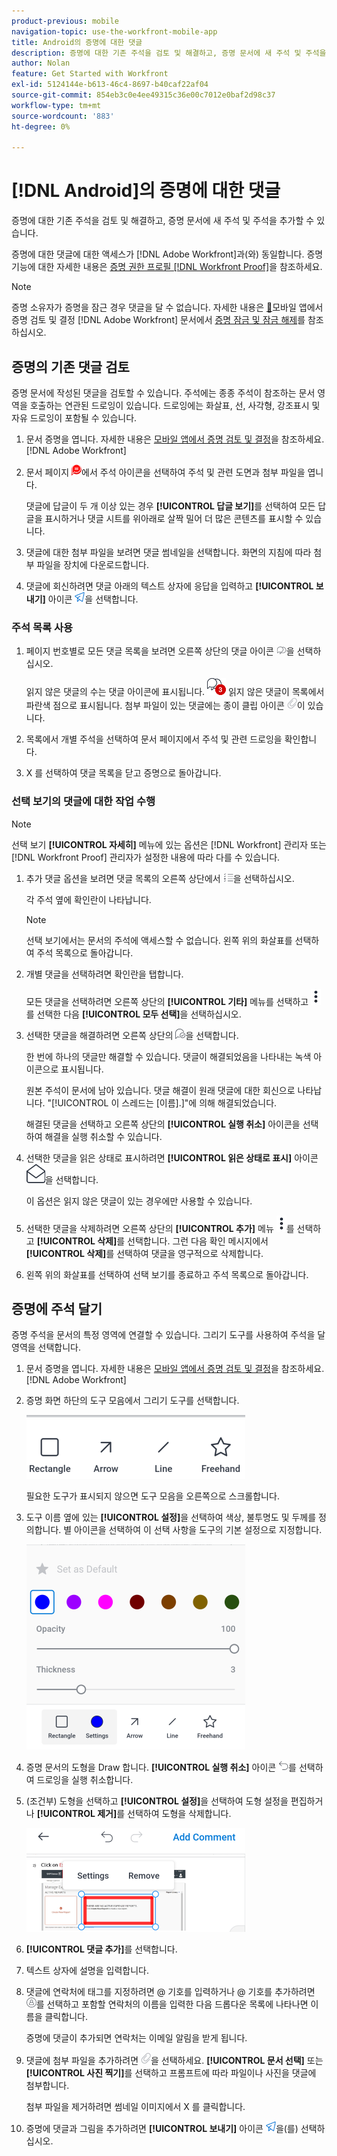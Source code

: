 ```yaml
---
product-previous: mobile
navigation-topic: use-the-workfront-mobile-app
title: Android의 증명에 대한 댓글
description: 증명에 대한 기존 주석을 검토 및 해결하고, 증명 문서에 새 주석 및 주석을 추가할 수 있습니다.
author: Nolan
feature: Get Started with Workfront
exl-id: 5124144e-b613-46c4-8697-b40caf22af04
source-git-commit: 854eb3c0e4ee49315c36e00c7012e0baf2d98c37
workflow-type: tm+mt
source-wordcount: '883'
ht-degree: 0%

---
```


# [!DNL Android]의 증명에 대한 댓글

증명에 대한 기존 주석을 검토 및 해결하고, 증명 문서에 새 주석 및 주석을 추가할 수 있습니다.

증명에 대한 댓글에 대한 액세스가 [!DNL Adobe Workfront]과(와) 동일합니다. 증명 기능에 대한 자세한 내용은 [증명 권한 프로필 [!DNL Workfront Proof]](../../../workfront-proof/wp-acct-admin/account-settings/proof-perm-profiles-in-wp.md)을 참조하세요.

>[!NOTE]
>
>증명 소유자가 증명을 잠근 경우 댓글을 달 수 없습니다. 자세한 내용은 [&#128279;](../../../workfront-basics/mobile-apps/using-the-workfront-mobile-app/work-with-proofs-in-mobile-app.md)모바일 앱에서 증명 검토 및 결정 [!DNL Adobe Workfront] 문서에서 [증명 잠금 및 잠금 해제](../../../workfront-basics/mobile-apps/using-the-workfront-mobile-app/work-with-proofs-in-mobile-app.md#lock)를 참조하십시오.

## 증명의 기존 댓글 검토

증명 문서에 작성된 댓글을 검토할 수 있습니다. 주석에는 종종 주석이 참조하는 문서 영역을 호출하는 연관된 드로잉이 있습니다. 드로잉에는 화살표, 선, 사각형, 강조표시 및 자유 드로잉이 포함될 수 있습니다.

1. 문서 증명을 엽니다. 자세한 내용은 [모바일 앱에서 증명 검토 및 결정](../../../workfront-basics/mobile-apps/using-the-workfront-mobile-app/work-with-proofs-in-mobile-app.md)을 참조하세요. [!DNL Adobe Workfront] 
1. 문서 페이지 ![문서의 주석 아이콘](assets/mobile-comment-icon-on-proofdoc-30x34.png)에서 주석 아이콘을 선택하여 주석 및 관련 도면과 첨부 파일을 엽니다.

   댓글에 답글이 두 개 이상 있는 경우 **[!UICONTROL 답글 보기]**&#x200B;를 선택하여 모든 답글을 표시하거나 댓글 시트를 위아래로 살짝 밀어 더 많은 콘텐츠를 표시할 수 있습니다.

1. 댓글에 대한 첨부 파일을 보려면 댓글 썸네일을 선택합니다. 화면의 지침에 따라 첨부 파일을 장치에 다운로드합니다.
1. 댓글에 회신하려면 댓글 아래의 텍스트 상자에 응답을 입력하고 **[!UICONTROL 보내기]** 아이콘 ![보내기 아이콘](assets/mobile-send-icon-25x26.png)을 선택합니다.

### 주석 목록 사용

1. 페이지 번호별로 모든 댓글 목록을 보려면 오른쪽 상단의 댓글 아이콘 ![댓글 아이콘](assets/mobile-comment-icon-30x25.png)을 선택하십시오.

   읽지 않은 댓글의 수는 댓글 아이콘에 표시됩니다. ![읽지 않은 댓글의 수](assets/mobile-unread-comments-icon-30x27.png) 읽지 않은 댓글이 목록에서 파란색 점으로 표시됩니다. 첨부 파일이 있는 댓글에는 종이 클립 아이콘 ![[!UICONTROL 첨부 파일] 아이콘](assets/mobile-paper-clip-icon.png)이 있습니다.

1. 목록에서 개별 주석을 선택하여 문서 페이지에서 주석 및 관련 드로잉을 확인합니다.
1. X 를 선택하여 댓글 목록을 닫고 증명으로 돌아갑니다.

### 선택 보기의 댓글에 대한 작업 수행

>[!NOTE]
>
>선택 보기 **[!UICONTROL 자세히]** 메뉴에 있는 옵션은 [!DNL Workfront] 관리자 또는 [!DNL Workfront Proof] 관리자가 설정한 내용에 따라 다를 수 있습니다.

1. 추가 댓글 옵션을 보려면 댓글 목록의 오른쪽 상단에서 ![[!UICONTROL 댓글 목록] 아이콘](assets/mobile-listofcommentsicon-30x27.png)을 선택하십시오.

   각 주석 옆에 확인란이 나타납니다.

   >[!NOTE]
   >
   >선택 보기에서는 문서의 주석에 액세스할 수 없습니다. 왼쪽 위의 화살표를 선택하여 주석 목록으로 돌아갑니다.

1. 개별 댓글을 선택하려면 확인란을 탭합니다.

   모든 댓글을 선택하려면 오른쪽 상단의 **[!UICONTROL 기타]** 메뉴를 선택하고 ![기타 메뉴](assets/mobile-verticalmoremenu-20x33.png)를 선택한 다음 **[!UICONTROL 모두 선택]**&#x200B;을 선택하십시오.

1. 선택한 댓글을 해결하려면 오른쪽 상단의 ![[!UICONTROL 댓글 확인] 아이콘](assets/mobile-resolvecomment-icon-30x30.png)을 선택합니다.

   한 번에 하나의 댓글만 해결할 수 있습니다. 댓글이 해결되었음을 나타내는 녹색 아이콘으로 표시됩니다.

   원본 주석이 문서에 남아 있습니다. 댓글 해결이 원래 댓글에 대한 회신으로 나타납니다. &quot;[!UICONTROL 이 스레드는 [이름].]&quot;에 의해 해결되었습니다.

   해결된 댓글을 선택하고 오른쪽 상단의 **[!UICONTROL 실행 취소]** 아이콘을 선택하여 해결을 실행 취소할 수 있습니다.

1. 선택한 댓글을 읽은 상태로 표시하려면 **[!UICONTROL 읽은 상태로 표시]** 아이콘 ![읽은 상태로 표시](assets/mobile-markread-icon-30x31.png)을 선택합니다.

   이 옵션은 읽지 않은 댓글이 있는 경우에만 사용할 수 있습니다.

1. 선택한 댓글을 삭제하려면 오른쪽 상단의 **[!UICONTROL 추가]** 메뉴 ![추가 메뉴](assets/mobile-verticalmoremenu-20x33.png)를 선택하고 **[!UICONTROL 삭제]**&#x200B;를 선택합니다. 그런 다음 확인 메시지에서 **[!UICONTROL 삭제]**&#x200B;를 선택하여 댓글을 영구적으로 삭제합니다.
1. 왼쪽 위의 화살표를 선택하여 선택 보기를 종료하고 주석 목록으로 돌아갑니다.

## 증명에 주석 달기

증명 주석을 문서의 특정 영역에 연결할 수 있습니다. 그리기 도구를 사용하여 주석을 달 영역을 선택합니다.

1. 문서 증명을 엽니다. 자세한 내용은 [모바일 앱에서 증명 검토 및 결정](../../../workfront-basics/mobile-apps/using-the-workfront-mobile-app/work-with-proofs-in-mobile-app.md)을 참조하세요. [!DNL Adobe Workfront] 
1. 증명 화면 하단의 도구 모음에서 그리기 도구를 선택합니다.

   ![증명 댓글 도구 모음](assets/android-proof-comment-toolbar-350x102.png)

   필요한 도구가 표시되지 않으면 도구 모음을 오른쪽으로 스크롤합니다.

1. 도구 이름 옆에 있는 **[!UICONTROL 설정]**&#x200B;을 선택하여 색상, 불투명도 및 두께를 정의합니다. 별 아이콘을 선택하여 이 선택 사항을 도구의 기본 설정으로 지정합니다.

   ![그리기 도구 설정](assets/android-drawingtoolsettings-350x328.png)

1. 증명 문서의 도형을 Draw 합니다. **[!UICONTROL 실행 취소]** 아이콘 ![실행 취소](assets/android-undo-icon-30x31.png)를 선택하여 드로잉을 실행 취소합니다.
1. (조건부) 도형을 선택하고 **[!UICONTROL 설정]**&#x200B;을 선택하여 도형 설정을 편집하거나 **[!UICONTROL 제거]**&#x200B;를 선택하여 도형을 삭제합니다.

   ![그리기 메뉴](assets/android-drawing-settingsremove-350x166.png)

1. **[!UICONTROL 댓글 추가]**&#x200B;를 선택합니다.
1. 텍스트 상자에 설명을 입력합니다.
1. 댓글에 연락처에 태그를 지정하려면 @ 기호를 입력하거나 @ 기호를 추가하려면 ![[!UICONTROL 연락처 태그]](assets/mobile-tag-user-icon.png)를 선택하고 포함할 연락처의 이름을 입력한 다음 드롭다운 목록에 나타나면 이름을 클릭합니다.

   증명에 댓글이 추가되면 연락처는 이메일 알림을 받게 됩니다.

1. 댓글에 첨부 파일을 추가하려면 ![[!UICONTROL 첨부 파일] 아이콘](assets/mobile-paper-clip-icon.png)을 선택하세요. **[!UICONTROL 문서 선택]** 또는 **[!UICONTROL 사진 찍기]**&#x200B;를 선택하고 프롬프트에 따라 파일이나 사진을 댓글에 첨부합니다.

   첨부 파일을 제거하려면 썸네일 이미지에서 X 를 클릭합니다.

1. 증명에 댓글과 그림을 추가하려면 **[!UICONTROL 보내기]** 아이콘 ![보내기 아이콘](assets/mobile-send-icon-25x26.png)을(를) 선택하십시오.
